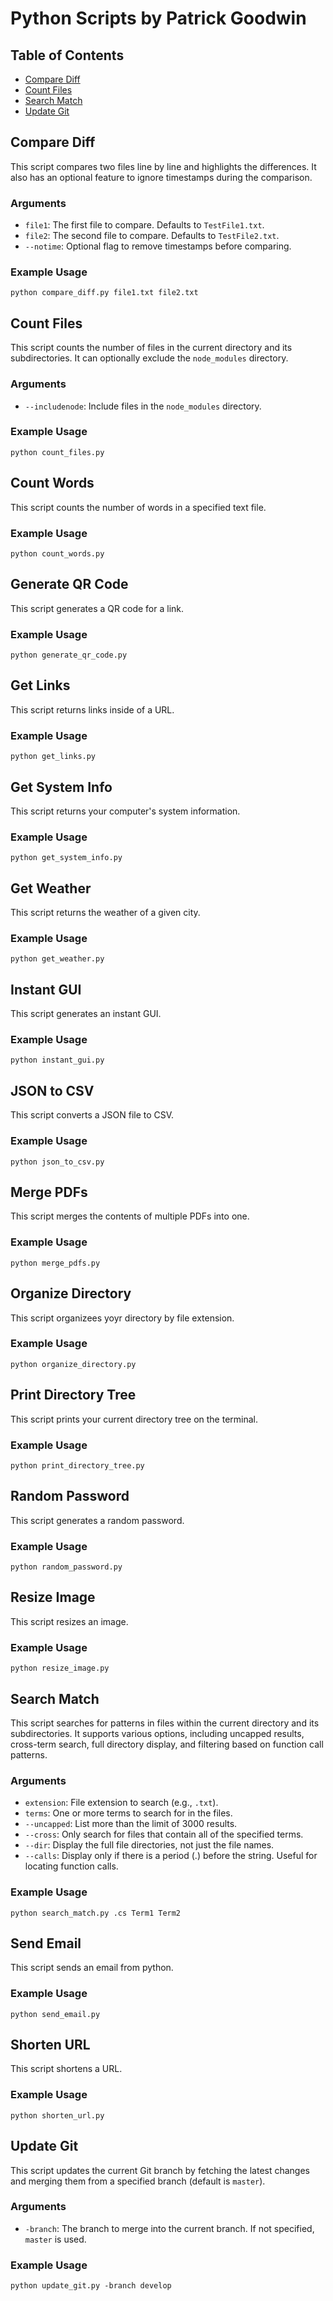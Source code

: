 # Python Scripts by Patrick Goodwin

## Table of Contents
- [Compare Diff](#compare-diff)
- [Count Files](#count-files)
- [Search Match](#search-match)
- [Update Git](#update-git)

## Compare Diff
This script compares two files line by line and highlights the differences. It also has an optional feature to ignore timestamps during the comparison.

### Arguments
- `file1`: The first file to compare. Defaults to `TestFile1.txt`.
- `file2`: The second file to compare. Defaults to `TestFile2.txt`.
- `--notime`: Optional flag to remove timestamps before comparing.

### Example Usage
```
python compare_diff.py file1.txt file2.txt
```

## Count Files
This script counts the number of files in the current directory and its subdirectories. It can optionally exclude the `node_modules` directory.

### Arguments
- `--includenode`: Include files in the `node_modules` directory.

### Example Usage
```
python count_files.py
```

## Count Words
This script counts the number of words in a specified text file.

### Example Usage
```
python count_words.py
```

## Generate QR Code
This script generates a QR code for a link.

### Example Usage
```
python generate_qr_code.py
```

## Get Links
This script returns links inside of a URL.

### Example Usage
```
python get_links.py
```

## Get System Info
This script returns your computer's system information.

### Example Usage
```
python get_system_info.py
```

## Get Weather
This script returns the weather of a given city.

### Example Usage
```
python get_weather.py
```

## Instant GUI
This script generates an instant GUI.

### Example Usage
```
python instant_gui.py
```

## JSON to CSV
This script converts a JSON file to CSV.

### Example Usage
```
python json_to_csv.py
```

## Merge PDFs
This script merges the contents of multiple PDFs into one.

### Example Usage
```
python merge_pdfs.py
```

## Organize Directory
This script organizees yoyr directory by file extension.

### Example Usage
```
python organize_directory.py
```

## Print Directory Tree
This script prints your current directory tree on the terminal.

### Example Usage
```
python print_directory_tree.py
```

## Random Password
This script generates a random password.

### Example Usage
```
python random_password.py
```

## Resize Image
This script resizes an image.

### Example Usage
```
python resize_image.py
```

## Search Match
This script searches for patterns in files within the current directory and its subdirectories. It supports various options, including uncapped results, cross-term search, full directory display, and filtering based on function call patterns.

### Arguments
- `extension`: File extension to search (e.g., `.txt`).
- `terms`: One or more terms to search for in the files.
- `--uncapped`: List more than the limit of 3000 results.
- `--cross`: Only search for files that contain all of the specified terms.
- `--dir`: Display the full file directories, not just the file names.
- `--calls`: Display only if there is a period (.) before the string. Useful for locating function calls.

### Example Usage
```
python search_match.py .cs Term1 Term2
```

## Send Email
This script sends an email from python.

### Example Usage
```
python send_email.py
```

## Shorten URL
This script shortens a URL.

### Example Usage
```
python shorten_url.py
```

## Update Git
This script updates the current Git branch by fetching the latest changes and merging them from a specified branch (default is `master`).

### Arguments
- `-branch`: The branch to merge into the current branch. If not specified, `master` is used.

### Example Usage
```
python update_git.py -branch develop
```
